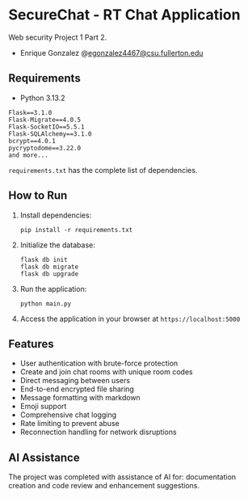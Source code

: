 # SecureChat - RT Chat Application
Web security Project 1 Part 2.
* Enrique Gonzalez @egonzalez4467@csu.fullerton.edu

## Requirements

* Python 3.13.2

```
Flask==3.1.0
Flask-Migrate==4.0.5
Flask-SocketIO==5.5.1
Flask-SQLAlchemy==3.1.0
bcrypt==4.0.1
pycryptodome==3.22.0
and more...
```

`requirements.txt` has the complete list of dependencies.

## How to Run

1. Install dependencies:
   ```
   pip install -r requirements.txt
   ```

2. Initialize the database:
   ```
   flask db init
   flask db migrate
   flask db upgrade
   ```

3. Run the application:
   ```
   python main.py
   ```

4. Access the application in your browser at `https://localhost:5000`

## Features

- User authentication with brute-force protection
- Create and join chat rooms with unique room codes
- Direct messaging between users
- End-to-end encrypted file sharing
- Message formatting with markdown
- Emoji support
- Comprehensive chat logging
- Rate limiting to prevent abuse
- Reconnection handling for network disruptions

## AI Assistance

The project was completed with assistance of AI for: documentation creation and code review and enhancement suggestions.
